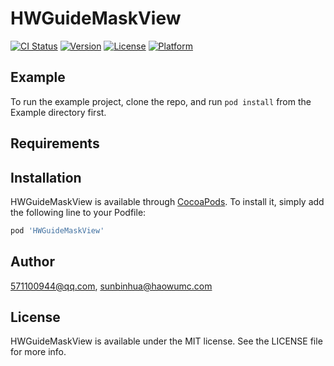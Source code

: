 # HWGuideMaskView

[![CI Status](https://img.shields.io/travis/571100944@qq.com/HWGuideMaskView.svg?style=flat)](https://travis-ci.org/571100944@qq.com/HWGuideMaskView)
[![Version](https://img.shields.io/cocoapods/v/HWGuideMaskView.svg?style=flat)](https://cocoapods.org/pods/HWGuideMaskView)
[![License](https://img.shields.io/cocoapods/l/HWGuideMaskView.svg?style=flat)](https://cocoapods.org/pods/HWGuideMaskView)
[![Platform](https://img.shields.io/cocoapods/p/HWGuideMaskView.svg?style=flat)](https://cocoapods.org/pods/HWGuideMaskView)

## Example

To run the example project, clone the repo, and run `pod install` from the Example directory first.

## Requirements

## Installation

HWGuideMaskView is available through [CocoaPods](https://cocoapods.org). To install
it, simply add the following line to your Podfile:

```ruby
pod 'HWGuideMaskView'
```

## Author

571100944@qq.com, sunbinhua@haowumc.com

## License

HWGuideMaskView is available under the MIT license. See the LICENSE file for more info.
